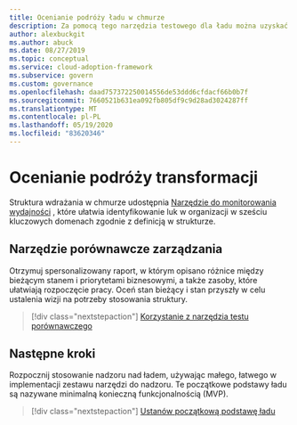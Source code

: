 ```yaml
---
title: Ocenianie podróży ładu w chmurze
description: Za pomocą tego narzędzia testowego dla ładu można uzyskać spersonalizowany raport i zasoby dostosowane do organizacji, aby rozpocząć pracę z zasadami zarządzania chmurą.
author: alexbuckgit
ms.author: abuck
ms.date: 08/27/2019
ms.topic: conceptual
ms.service: cloud-adoption-framework
ms.subservice: govern
ms.custom: governance
ms.openlocfilehash: daad757372250014556de53ddd6cfdacf66b0b7f
ms.sourcegitcommit: 7660521b631ea092fb805df9c9d28ad3024287ff
ms.translationtype: MT
ms.contentlocale: pl-PL
ms.lasthandoff: 05/19/2020
ms.locfileid: "83620346"
---
```

# <a name="assess-your-transformation-journey"></a>Ocenianie podróży transformacji

Struktura wdrażania w chmurze udostępnia [Narzędzie do monitorowania wydajności](https://cafbaseline.com) , które ułatwia identyfikowanie luk w organizacji w sześciu kluczowych domenach zgodnie z definicją w strukturze.

## <a name="governance-benchmark-tool"></a>Narzędzie porównawcze zarządzania

Otrzymuj spersonalizowany raport, w którym opisano różnice między bieżącym stanem i priorytetami biznesowymi, a także zasoby, które ułatwiają rozpoczęcie pracy. Oceń stan bieżący i stan przyszły w celu ustalenia wizji na potrzeby stosowania struktury.

> [!div class="nextstepaction"]
> [Korzystanie z narzędzia testu porównawczego](https://cafbaseline.com)

## <a name="next-steps"></a>Następne kroki

Rozpocznij stosowanie nadzoru nad ładem, używając małego, łatwego w implementacji zestawu narzędzi do nadzoru. Te początkowe podstawy ładu są nazywane minimalną konieczną funkcjonalnością (MVP).

> [!div class="nextstepaction"]
> [Ustanów początkową podstawę ładu](./initial-foundation.md)

